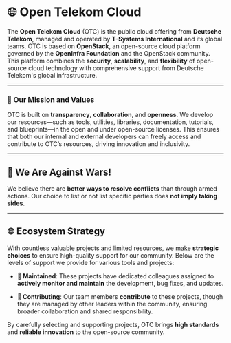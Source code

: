 # 🌐 Open Telekom Cloud

The **Open Telekom Cloud** (OTC) is the public cloud offering from **Deutsche Telekom**, managed and operated by **T-Systems International** and its global teams. OTC is based on **OpenStack**, an open-source cloud platform governed by the **OpenInfra Foundation** and the OpenStack community. This platform combines the **security**, **scalability**, and **flexibility** of open-source cloud technology with comprehensive support from Deutsche Telekom's global infrastructure.

---

### 🌱 Our Mission and Values

OTC is built on **transparency**, **collaboration**, and **openness**. We develop our resources—such as tools, utilities, libraries, documentation, tutorials, and blueprints—in the open and under open-source licenses. This ensures that both our internal and external developers can freely access and contribute to OTC’s resources, driving innovation and inclusivity.

---
## 🚫 We Are Against Wars!

We believe there are **better ways to resolve conflicts** than through armed actions. Our choice to list or not list specific parties does **not imply taking sides**.



---

## 🌐 Ecosystem Strategy

With countless valuable projects and limited resources, we make **strategic choices** to ensure high-quality support for our community. Below are the levels of support we provide for various tools and projects:

* **🔧 Maintained**: These projects have dedicated colleagues assigned to **actively monitor and maintain** the development, bug fixes, and updates.
  
* **🤝 Contributing**: Our team members **contribute** to these projects, though they are managed by other leaders within the community, ensuring broader collaboration and shared responsibility.

By carefully selecting and supporting projects, OTC brings **high standards** and **reliable innovation** to the open-source community.
